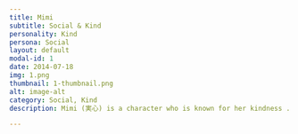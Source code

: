 ```yaml
---
title: Mimi
subtitle: Social & Kind
personality: Kind
persona: Social
layout: default
modal-id: 1
date: 2014-07-18
img: 1.png
thumbnail: 1-thumbnail.png
alt: image-alt
category: Social, Kind
description: Mimi (実心) is a character who is known for her kindness ...

---
```

